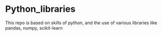 # Python_libraries
This repo is based on skills of python, and the use of various libraries like pandas, numpy, scikit-learn
